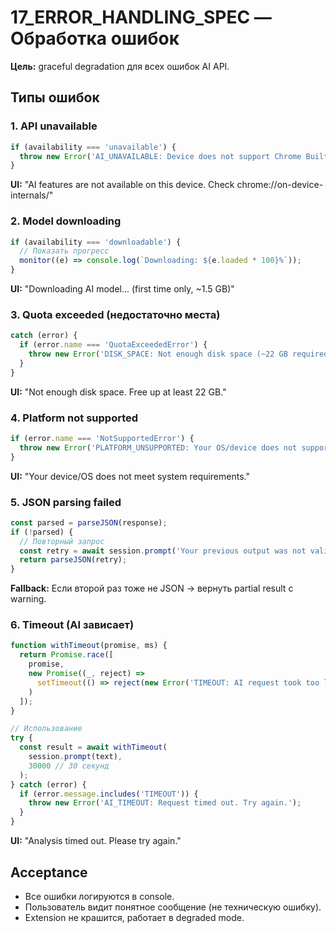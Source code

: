 # 17_ERROR_HANDLING_SPEC — Обработка ошибок

**Цель:** graceful degradation для всех ошибок AI API.

## Типы ошибок

### 1. API unavailable
```javascript
if (availability === 'unavailable') {
  throw new Error('AI_UNAVAILABLE: Device does not support Chrome Built-in AI');
}
```
**UI:** "AI features are not available on this device. Check chrome://on-device-internals/"

### 2. Model downloading
```javascript
if (availability === 'downloadable') {
  // Показать прогресс
  monitor((e) => console.log(`Downloading: ${e.loaded * 100}%`));
}
```
**UI:** "Downloading AI model... (first time only, ~1.5 GB)"

### 3. Quota exceeded (недостаточно места)
```javascript
catch (error) {
  if (error.name === 'QuotaExceededError') {
    throw new Error('DISK_SPACE: Not enough disk space (~22 GB required)');
  }
}
```
**UI:** "Not enough disk space. Free up at least 22 GB."

### 4. Platform not supported
```javascript
if (error.name === 'NotSupportedError') {
  throw new Error('PLATFORM_UNSUPPORTED: Your OS/device does not support Chrome Built-in AI');
}
```
**UI:** "Your device/OS does not meet system requirements."

### 5. JSON parsing failed
```javascript
const parsed = parseJSON(response);
if (!parsed) {
  // Повторный запрос
  const retry = await session.prompt('Your previous output was not valid JSON. Return ONLY JSON.');
  return parseJSON(retry);
}
```
**Fallback:** Если второй раз тоже не JSON → вернуть partial result с warning.

### 6. Timeout (AI зависает)
```javascript
function withTimeout(promise, ms) {
  return Promise.race([
    promise,
    new Promise((_, reject) =>
      setTimeout(() => reject(new Error('TIMEOUT: AI request took too long')), ms)
    )
  ]);
}

// Использование
try {
  const result = await withTimeout(
    session.prompt(text),
    30000 // 30 секунд
  );
} catch (error) {
  if (error.message.includes('TIMEOUT')) {
    throw new Error('AI_TIMEOUT: Request timed out. Try again.');
  }
}
```
**UI:** "Analysis timed out. Please try again."

## Acceptance
- Все ошибки логируются в console.
- Пользователь видит понятное сообщение (не техническую ошибку).
- Extension не крашится, работает в degraded mode.
